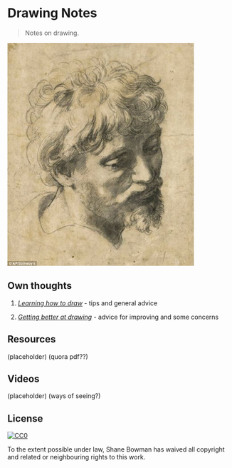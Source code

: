 
# Drawing Notes

> Notes on drawing.

![Head of an Apostle - Raphael Sanzio](img/head-of-an-apostle.jpg)

## Own thoughts

1. *[Learning how to draw](1-Learning.md)* - tips and general advice

2. *[Getting better at drawing](2-Getting-Better.md)* - advice for improving and some concerns

## Resources
(placeholder)
(quora pdf??)

## Videos
(placeholder)
(ways of seeing?)

## License

[![CC0](http://i.creativecommons.org/p/zero/1.0/88x31.png)](http://creativecommons.org/publicdomain/zero/1.0/)

To the extent possible under law, Shane Bowman has waived all copyright and related or neighbouring rights to this work.

